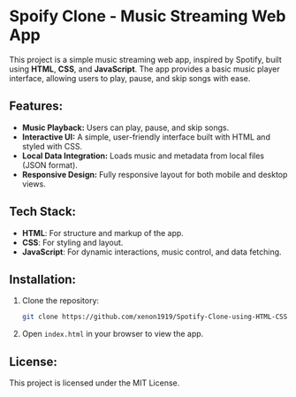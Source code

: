 
# Spoify Clone - Music Streaming Web App

This project is a simple music streaming web app, inspired by Spotify, built using **HTML**, **CSS**, and **JavaScript**. The app provides a basic music player interface, allowing users to play, pause, and skip songs with ease.

## Features:
- **Music Playback:** Users can play, pause, and skip songs.
- **Interactive UI:** A simple, user-friendly interface built with HTML and styled with CSS.
- **Local Data Integration:** Loads music and metadata from local files (JSON format).
- **Responsive Design:** Fully responsive layout for both mobile and desktop views.

## Tech Stack:
- **HTML**: For structure and markup of the app.
- **CSS**: For styling and layout.
- **JavaScript**: For dynamic interactions, music control, and data fetching.

## Installation:
1. Clone the repository:
   ```bash
   git clone https://github.com/xenon1919/Spotify-Clone-using-HTML-CSS-and-Javascript.git
   ```
2. Open `index.html` in your browser to view the app.

## License:
This project is licensed under the MIT License.

